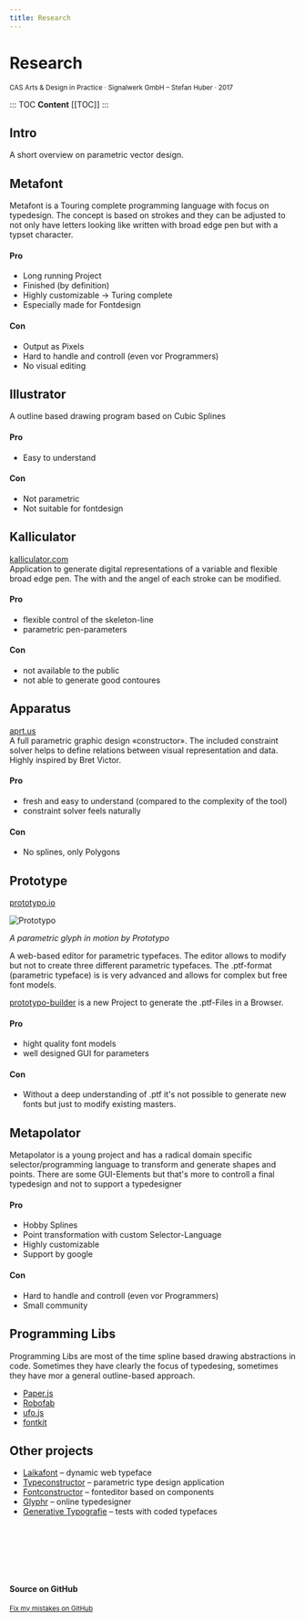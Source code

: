 ```yaml
---
title: Research
---
```

# Research
<small>CAS Arts & Design in Practice · Signalwerk GmbH – Stefan Huber · 2017</small>

::: TOC
**Content**
[[TOC]]
:::


## Intro
A short overview on parametric vector design. 

## Metafont
Metafont is a Touring complete programming language with focus on typedesign. The concept is based on strokes and they can be adjusted to not only have letters looking like written with broad edge pen but with a typset character.

#### Pro
* Long running Project
* Finished (by definition)
* Highly customizable → Turing complete
* Especially made for Fontdesign

#### Con
* Output as Pixels
* Hard to handle and controll (even vor Programmers)
* No visual editing

## Illustrator
A outline based drawing program based on Cubic Splines

#### Pro
* Easy to understand

#### Con
* Not parametric
* Not suitable for fontdesign


## Kalliculator
[kalliculator.com](http://www.kalliculator.com/)  
Application to generate digital representations of a variable and flexible broad edge pen. The with and the angel of each stroke can be modified.


#### Pro
* flexible control of the skeleton-line
* parametric pen-parameters

#### Con
* not available to the public
* not able to generate good contoures



## Apparatus
[aprt.us](http://aprt.us/)  
A full parametric graphic design «constructor». The included constraint solver helps to define relations between visual representation and data. Highly inspired by Bret Victor.

#### Pro
* fresh and easy to understand (compared to the complexity of the tool)
* constraint solver feels naturally

#### Con
* No splines, only Polygons


## Prototype
[prototypo.io](https://www.prototypo.io/)

![Prototypo](https://www.prototypo.io/content/1-blog/18-versatile-type-design-for-the-web/parametric-font.gif)

*A parametric glyph in motion by Prototypo*

A web-based editor for parametric typefaces. The editor allows to modify but not to create three different parametric typefaces. The .ptf-format (parametric typeface) is is very advanced and allows for complex but free font models.

[prototypo-builder](https://github.com/byte-foundry/prototypo-builder) is a new Project to generate the .ptf-Files in a Browser.

#### Pro
* hight quality font models
* well designed GUI for parameters

#### Con
* Without a deep understanding of .ptf it's not possible to generate new fonts but just to modify existing masters.


## Metapolator
Metapolator is a young project and has a radical domain specific selector/programming language to transform and generate shapes and points. There are some GUI-Elements but that's more to controll a final typedesign and not to support a typedesigner

#### Pro
* Hobby Splines
* Point transformation with custom Selector-Language
* Highly customizable
* Support by google

#### Con
* Hard to handle and controll (even vor Programmers)
* Small community


## Programming Libs
Programming Libs are most of the time spline based drawing abstractions in code. Sometimes they have clearly the focus of typedesing, sometimes they have mor a general outline-based approach.

* [Paper.js](http://paperjs.org/)  
* [Robofab](http://robofab.org/)  
* [ufo.js](http://robofab.org/)  
* [fontkit](https://github.com/devongovett/fontkit)

## Other projects

* [Laikafont](http://laikafont.ch/) – dynamic web typeface
* [Typeconstructor](http://www.haagseletters.nl/) – parametric type design application
* [Fontconstructor](http://www.fontconstructor.com/) – fonteditor based on components
* [Glyphr](http://glyphrstudio.com/) – online typedesigner
* [Generative Typografie](http://generative-typografie.de/) – tests with coded typefaces

<br>
<br>
<br>
<br>
<br>

#### Source on GitHub
<small>[Fix my mistakes on GitHub](https://github.com/signalwerk/paramatters/blob/master/pages/research/index.md)</small>
